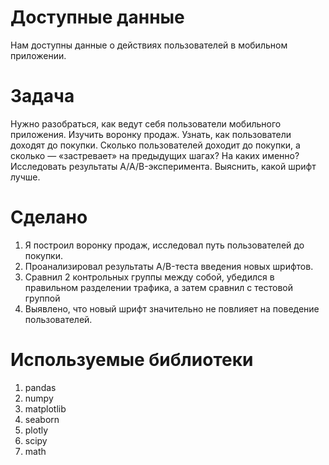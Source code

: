 # Доступные данные 

Нам доступны данные о действиях пользователей в мобильном приложении.

# Задача

Нужно разобраться, как ведут себя пользователи мобильного приложения. Изучить воронку продаж. Узнать, как пользователи доходят до покупки. Сколько пользователей доходит до покупки, а сколько — «застревает» на предыдущих шагах? На каких именно? Исследовать результаты A/A/B-эксперимента. Выяснить, какой шрифт лучше.

# Сделано 



1. Я построил воронку продаж, исследовал путь пользователей до покупки. 
2. Проанализировал результаты A/B-теста введения новых шрифтов. 
3. Сравнил 2 контрольных группы между собой, убедился в правильном разделении трафика, а затем сравнил с тестовой группой
4. Выявлено, что новый шрифт значительно не повлияет на поведение пользователей.

# Используемые библиотеки 

1. pandas 
2. numpy
3. matplotlib
4. seaborn
5. plotly
6. scipy
7. math
